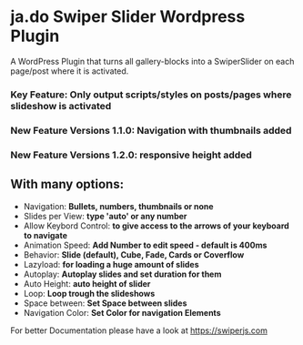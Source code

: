 # ja.do Swiper Slider Wordpress Plugin


A WordPress Plugin that turns all gallery-blocks into a SwiperSlider on each page/post where it is activated.

<h3>Key Feature: Only output scripts/styles on posts/pages where slideshow is activated</h3>

<h3>New Feature Versions 1.1.0: Navigation with thumbnails added</h3>
<h3>New Feature Versions 1.2.0: responsive height added</h3>


<h2>With many options:</h2>

<ul>

<li>Navigation: <strong>Bullets, numbers, thumbnails or none</strong></li>
<li>Slides per View: <strong>type 'auto' or any number</strong></li>
<li>Allow Keybord Control: <strong>to give access to the arrows of your keyboard to navigate</strong></li>
<li>Animation Speed: <strong>Add Number to edit speed - default is 400ms</strong></li>
<li>Behavior: <strong>Slide (default), Cube, Fade, Cards or Coverflow</strong></li>
<li>Lazyload: <strong>for loading a huge amount of slides</strong></li>
<li>Autoplay: <strong>Autoplay slides and set duration for them</strong></li>
<li>Auto Height: <strong>auto height of slider</strong></li>
<li>Loop: <strong>Loop trough the slideshows</strong></li>
<li>Space between: <strong>Set Space between slides</strong></li>
<li>Navigation Color: <strong>Set Color for navigation Elements</strong></li>

</ul>

For better Documentation please have a look at https://swiperjs.com
